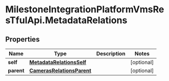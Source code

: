 # MilestoneIntegrationPlatformVmsResTfulApi.MetadataRelations

## Properties
Name | Type | Description | Notes
------------ | ------------- | ------------- | -------------
**self** | [**MetadataRelationsSelf**](MetadataRelationsSelf.md) |  | [optional] 
**parent** | [**CamerasRelationsParent**](CamerasRelationsParent.md) |  | [optional] 
